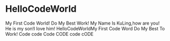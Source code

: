 # HelloCodeWorld
My First Code World!
Do My Best Work!
My Name Is KuLing,how are you!
He is my son!I love him!
HelloCodeWorldMy First Code Word Do My Best To Work!
Code code Code CODE code cODE
